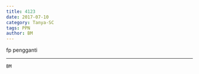 ```yaml
---
title: 4123
date: 2017-07-10
category: Tanya-SC
tags: PPN
author: BM
---
```


fp pengganti

---



`BM`
